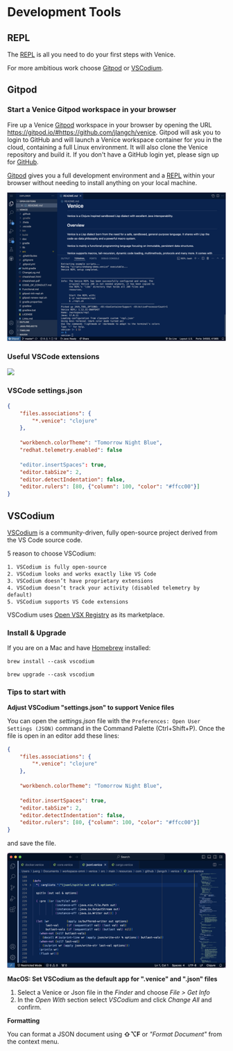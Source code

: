 # Development Tools



## REPL

The [REPL](doc/readme/repl.md) is all you need to do your first steps with Venice.

For more ambitious work choose [Gitpod](#gitpod) or [VSCodium](#vscodium).



## Gitpod

### Start a Venice Gitpod workspace in your browser

Fire up a Venice [Gitpod](https://gitpod.io/) workspace in your browser by opening the URL https://gitpod.io/#https://github.com/jlangch/venice. Gitpod will ask you to login to GitHub and will launch a Venice workspace container for you in the cloud, containing a full Linux environment. It will also clone the Venice repository and build it. If you don't have a GitHub login yet, please sign up for [GitHub](https://github.com/).

[Gitpod](https://gitpod.io/) gives you a full development environment and a [REPL](doc/readme/repl.md) within your browser without needing to install anything on your local machine.

<img src="https://github.com/jlangch/venice/blob/master/doc/assets/gitpod/gitpod-repl.png">


### Useful VSCode extensions

<img src="https://github.com/jlangch/venice/blob/master/doc/assets/gitpod/gitpod-VsCodeExtensions.png" width="300">


### VSCode settings.json

```json
{
    "files.associations": {
        "*.venice": "clojure"
    },
    
    "workbench.colorTheme": "Tomorrow Night Blue",
    "redhat.telemetry.enabled": false    
    
    "editor.insertSpaces": true,
    "editor.tabSize": 2,
    "editor.detectIndentation": false,
    "editor.rulers": [80, {"column": 100, "color": "#ffcc00"}]   
}
```



## VSCodium

[VSCodium](https://vscodium.com/) is a community-driven, fully open-source project derived from the VS Code source code.

5 reason to choose VSCodium:

    1. VSCodium is fully open-source
    2. VSCodium looks and works exactly like VS Code
    3. VSCodium doesn’t have proprietary extensions
    4. VSCodium doesn’t track your activity (disabled telemetry by default)
    5. VSCodium supports VS Code extensions
 
VSCodium uses [Open VSX Registry](https://open-vsx.org/) as its marketplace.


### Install & Upgrade

If you are on a Mac and have [Homebrew](https://brew.sh/) installed:

```
brew install --cask vscodium
```

```
brew upgrade --cask vscodium
```



### Tips to start with
   
**Adjust VSCodium "settings.json" to support Venice files**

You can open the *settings.json* file with the `Preferences: Open User Settings (JSON)` command in the Command Palette (Ctrl+Shift+P). Once the file is open in an editor add these lines:

```json
{
    "files.associations": {
        "*.venice": "clojure"
    },
    
    "workbench.colorTheme": "Tomorrow Night Blue",
    
    "editor.insertSpaces": true,
    "editor.tabSize": 2,
    "editor.detectIndentation": false,
    "editor.rulers": [80, {"column": 100, "color": "#ffcc00"}]   
}
```

and save the file.

<img src="https://github.com/jlangch/venice/blob/master/doc/assets/vscodium/vscodium.png">

**MacOS: Set VSCodium as the default app for ".venice" and ".json" files**

1. Select a Venice or Json file in the *Finder* and choose *File > Get Info*
2. In the *Open With* section select *VSCodium* and click *Change All* and confirm.


**Formatting**

You can format a JSON document using **⇧⌥F** or *"Format Document"* from the context menu.





